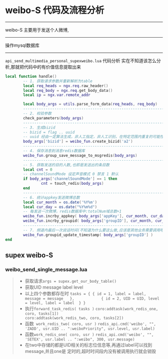 # weibo-S 代码及流程分析
------
weibo-S 主要用于发送个人微博,

------
操作mysql数据库

------
`api_send_multimedia_personal_supexweibo.lua` 代码分析
实在不知道该怎么分析,那就把代码中的有价值信息提取出来     

```lua     
local function handle()
        -- 1. 获取请求参数并重新解析为table
        local req_heads = ngx.req.raw_header()
        local req_body = ngx.req.get_body_data()
        local ip = ngx.var.remote_addr

        local body_args = utils.parse_form_data(req_heads, req_body)            
        ------------------------------------------------------------------------------------
        -- 2. 校验参数
        check_parameters(body_args)
        ------------------------------------------------------------------------------------
        -- 3. 生成bizid
        -- bizid = flag .. uuid
        -- uuid 经由一定算法生成，非人工指定，非人工识别，在特定范围内重复的可能性极小
        body_args['bizid'] = weibo_fun.create_bizid('a2')
        -------------------------------------------------------------------------------------
        -- 4. 保存消息到消息redis数据库
        weibo_fun.group_save_message_to_msgredis(body_args)
        ------------------------------------------------------------------------------------
        -- 5. 获取发送的目的人数,也即是发送出的条目数
        local cnt = 0
        -- channelSoundMode 设定声音模式 0 禁言 1 默认
        if body_args['channelSoundMode'] == 1 then
                cnt = touch_redis(body_args)
        end
        -----------------------------------------------------------------------------------
        -- 6. 统计appkey发送微博总数
        local cur_month = os.date('%Y%m')
        local cur_day = os.date("%Y%m%d")
        -- 每发送一次微博，redis数据库中:totalNum域总数+1
        weibo_fun.incrby_appkey( body_args['appKey'], cur_month, cur_day)
        weibo_fun.incrby_groupid( body_args['groupID'], cur_month, cur_day)
        ------------------------------------------------------------------------------------
        -- 7. 频道内最后一次说话时间(不知道为什么要这么做,应该是其他业务需要调用吧)
        weibo_fun.groupid_update_timestamp( body_args['groupID'] )
end
```

## supex weibo-S

### weibo_send_single_message.lua
> * 获取请求`args = supex.get_our_body_table()`
> * 获取UID message label level
> * 以上四个参数都存在时
	```
	tasks = {
		{ id = 1, label = label, message = message   },           
		{ id = 2, UID = UID, level = level, label = label  }
	}
	```
> * 执行`forward_task_redis( tasks )`
	```
	coro:addtask(work_redis_one, coro, tasks[1])                            
	coro:addtask(work_redis_two, coro, tasks[2])
	```
> * 函数` work_redis_two( coro, usr )`
	```
	redis_api.cmd('weibo', "", 'ZADD', usr.UID .. ":weiboPriority",
			usr.level, usr.label)
	```
> * 函数`work_redis_one( coro, usr )`
	```
	redis_api.cmd('weibo', "", 'SETEX', usr.label .. ":weibo", 300,
			usr.message)
	```
> * 在two中存储的都是UID相关的标志位信息等,再通过label可以找到message,并且one是
    定时的,超时时间段内没有被调用执行就会销毁
